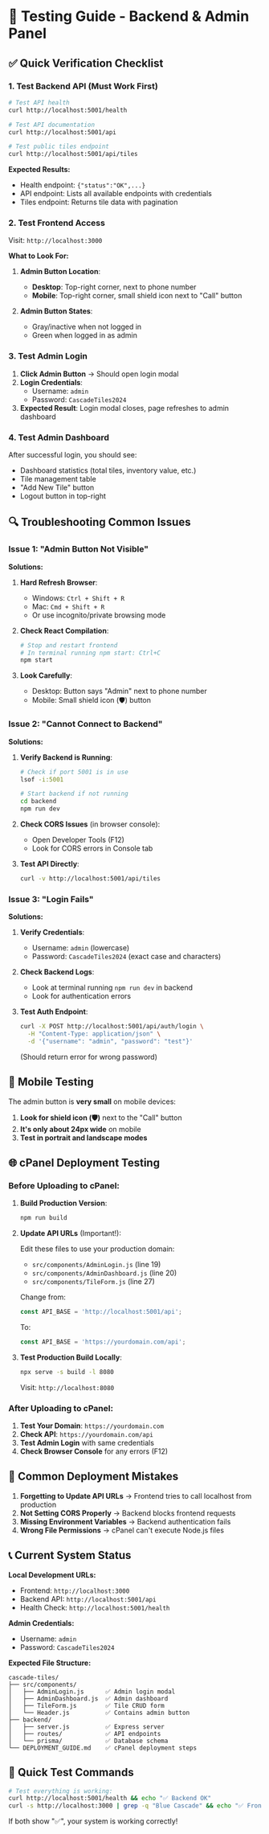 # 🧪 Testing Guide - Backend & Admin Panel

## ✅ Quick Verification Checklist

### 1. Test Backend API (Must Work First)

```bash
# Test API health
curl http://localhost:5001/health

# Test API documentation  
curl http://localhost:5001/api

# Test public tiles endpoint
curl http://localhost:5001/api/tiles
```

**Expected Results:**
- Health endpoint: `{"status":"OK",...}`
- API endpoint: Lists all available endpoints with credentials
- Tiles endpoint: Returns tile data with pagination

### 2. Test Frontend Access

Visit: `http://localhost:3000`

**What to Look For:**
1. **Admin Button Location**:
   - **Desktop**: Top-right corner, next to phone number
   - **Mobile**: Top-right corner, small shield icon next to "Call" button
   
2. **Admin Button States**:
   - Gray/inactive when not logged in
   - Green when logged in as admin

### 3. Test Admin Login

1. **Click Admin Button** → Should open login modal
2. **Login Credentials**:
   - Username: `admin`
   - Password: `CascadeTiles2024`
3. **Expected Result**: Login modal closes, page refreshes to admin dashboard

### 4. Test Admin Dashboard

After successful login, you should see:
- Dashboard statistics (total tiles, inventory value, etc.)
- Tile management table
- "Add New Tile" button
- Logout button in top-right

## 🔍 Troubleshooting Common Issues

### Issue 1: "Admin Button Not Visible"

**Solutions:**
1. **Hard Refresh Browser**:
   - Windows: `Ctrl + Shift + R`
   - Mac: `Cmd + Shift + R`
   - Or use incognito/private browsing mode

2. **Check React Compilation**:
   ```bash
   # Stop and restart frontend
   # In terminal running npm start: Ctrl+C
   npm start
   ```

3. **Look Carefully**:
   - Desktop: Button says "Admin" next to phone number
   - Mobile: Small shield icon (🛡️) button

### Issue 2: "Cannot Connect to Backend"

**Solutions:**
1. **Verify Backend is Running**:
   ```bash
   # Check if port 5001 is in use
   lsof -i:5001
   
   # Start backend if not running
   cd backend
   npm run dev
   ```

2. **Check CORS Issues** (in browser console):
   - Open Developer Tools (F12)
   - Look for CORS errors in Console tab

3. **Test API Directly**:
   ```bash
   curl -v http://localhost:5001/api/tiles
   ```

### Issue 3: "Login Fails"

**Solutions:**
1. **Verify Credentials**:
   - Username: `admin` (lowercase)
   - Password: `CascadeTiles2024` (exact case and characters)

2. **Check Backend Logs**:
   - Look at terminal running `npm run dev` in backend
   - Look for authentication errors

3. **Test Auth Endpoint**:
   ```bash
   curl -X POST http://localhost:5001/api/auth/login \
     -H "Content-Type: application/json" \
     -d '{"username": "admin", "password": "test"}'
   ```
   (Should return error for wrong password)

## 📱 Mobile Testing

The admin button is **very small** on mobile devices:

1. **Look for shield icon (🛡️)** next to the "Call" button
2. **It's only about 24px wide** on mobile
3. **Test in portrait and landscape modes**

## 🌐 cPanel Deployment Testing

### Before Uploading to cPanel:

1. **Build Production Version**:
   ```bash
   npm run build
   ```

2. **Update API URLs** (Important!):
   
   Edit these files to use your production domain:
   - `src/components/AdminLogin.js` (line 19)
   - `src/components/AdminDashboard.js` (line 20)
   - `src/components/TileForm.js` (line 27)
   
   Change from:
   ```javascript
   const API_BASE = 'http://localhost:5001/api';
   ```
   
   To:
   ```javascript
   const API_BASE = 'https://yourdomain.com/api';
   ```

3. **Test Production Build Locally**:
   ```bash
   npx serve -s build -l 8080
   ```
   Visit: `http://localhost:8080`

### After Uploading to cPanel:

1. **Test Your Domain**: `https://yourdomain.com`
2. **Check API**: `https://yourdomain.com/api`
3. **Test Admin Login** with same credentials
4. **Check Browser Console** for any errors (F12)

## 🚨 Common Deployment Mistakes

1. **Forgetting to Update API URLs** → Frontend tries to call localhost from production
2. **Not Setting CORS Properly** → Backend blocks frontend requests
3. **Missing Environment Variables** → Backend authentication fails
4. **Wrong File Permissions** → cPanel can't execute Node.js files

## 📞 Current System Status

**Local Development URLs:**
- Frontend: `http://localhost:3000`
- Backend API: `http://localhost:5001/api`
- Health Check: `http://localhost:5001/health`

**Admin Credentials:**
- Username: `admin`
- Password: `CascadeTiles2024`

**Expected File Structure:**
```
cascade-tiles/
├── src/components/
│   ├── AdminLogin.js      ✅ Admin login modal
│   ├── AdminDashboard.js  ✅ Admin dashboard
│   ├── TileForm.js        ✅ Tile CRUD form
│   └── Header.js          ✅ Contains admin button
├── backend/
│   ├── server.js          ✅ Express server
│   ├── routes/            ✅ API endpoints
│   └── prisma/            ✅ Database schema
└── DEPLOYMENT_GUIDE.md    ✅ cPanel deployment steps
```

## 🎯 Quick Test Commands

```bash
# Test everything is working:
curl http://localhost:5001/health && echo "✅ Backend OK"
curl -s http://localhost:3000 | grep -q "Blue Cascade" && echo "✅ Frontend OK"
```

If both show "✅", your system is working correctly!